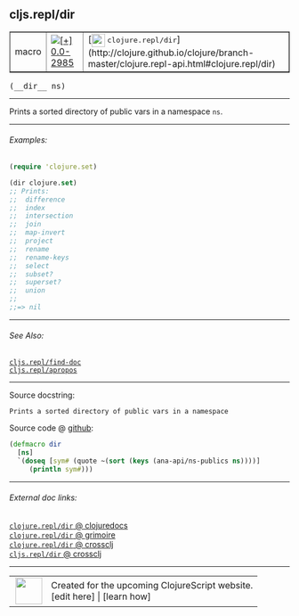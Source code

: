 ## cljs.repl/dir



 <table border="1">
<tr>
<td>macro</td>
<td><a href="https://github.com/cljsinfo/cljs-api-docs/tree/0.0-2985"><img valign="middle" alt="[+] 0.0-2985" title="Added in 0.0-2985" src="https://img.shields.io/badge/+-0.0--2985-lightgrey.svg"></a> </td>
<td>
[<img height="24px" valign="middle" src="http://i.imgur.com/1GjPKvB.png"> <samp>clojure.repl/dir</samp>](http://clojure.github.io/clojure/branch-master/clojure.repl-api.html#clojure.repl/dir)
</td>
</tr>
</table>


 <samp>
(__dir__ ns)<br>
</samp>

---

Prints a sorted directory of public vars in a namespace `ns`.



---

###### Examples:

```clj
(require 'clojure.set)

(dir clojure.set)
;; Prints:
;;  difference
;;  index
;;  intersection
;;  join
;;  map-invert
;;  project
;;  rename
;;  rename-keys
;;  select
;;  subset?
;;  superset?
;;  union
;;
;;=> nil
```



---

###### See Also:

[`cljs.repl/find-doc`](../cljs.repl/find-doc.md)<br>
[`cljs.repl/apropos`](../cljs.repl/apropos.md)<br>

---


Source docstring:

```
Prints a sorted directory of public vars in a namespace
```


Source code @ [github](https://github.com/clojure/clojurescript/blob/r3058/src/clj/cljs/repl.clj#L1072-L1076):

```clj
(defmacro dir
  [ns]
  `(doseq [sym# (quote ~(sort (keys (ana-api/ns-publics ns))))]
     (println sym#)))
```

<!--
Repo - tag - source tree - lines:

 <pre>
clojurescript @ r3058
└── src
    └── clj
        └── cljs
            └── <ins>[repl.clj:1072-1076](https://github.com/clojure/clojurescript/blob/r3058/src/clj/cljs/repl.clj#L1072-L1076)</ins>
</pre>

-->

---



###### External doc links:

[`clojure.repl/dir` @ clojuredocs](http://clojuredocs.org/clojure.repl/dir)<br>
[`clojure.repl/dir` @ grimoire](http://conj.io/store/v1/org.clojure/clojure/1.7.0-beta3/clj/clojure.repl/dir/)<br>
[`clojure.repl/dir` @ crossclj](http://crossclj.info/fun/clojure.repl/dir.html)<br>
[`cljs.repl/dir` @ crossclj](http://crossclj.info/fun/cljs.repl/dir.html)<br>

---

 <table>
<tr><td>
<img valign="middle" align="right" width="48px" src="http://i.imgur.com/Hi20huC.png">
</td><td>
Created for the upcoming ClojureScript website.<br>
[edit here] | [learn how]
</td></tr></table>

[edit here]:https://github.com/cljsinfo/cljs-api-docs/blob/master/cljsdoc/cljs.repl/dir.cljsdoc
[learn how]:https://github.com/cljsinfo/cljs-api-docs/wiki/cljsdoc-files

<!--

This information was too distracting to show to readers, but I'll leave it
commented here since it is helpful to:

- pretty-print the data used to generate this document
- and show how to retrieve that data



The API data for this symbol:

```clj
{:description "Prints a sorted directory of public vars in a namespace `ns`.",
 :ns "cljs.repl",
 :name "dir",
 :signature ["[ns]"],
 :history [["+" "0.0-2985"]],
 :type "macro",
 :related ["cljs.repl/find-doc" "cljs.repl/apropos"],
 :full-name-encode "cljs.repl/dir",
 :source {:code "(defmacro dir\n  [ns]\n  `(doseq [sym# (quote ~(sort (keys (ana-api/ns-publics ns))))]\n     (println sym#)))",
          :title "Source code",
          :repo "clojurescript",
          :tag "r3058",
          :filename "src/clj/cljs/repl.clj",
          :lines [1072 1076]},
 :examples [{:id "9bf2b0",
             :content "```clj\n(require 'clojure.set)\n\n(dir clojure.set)\n;; Prints:\n;;  difference\n;;  index\n;;  intersection\n;;  join\n;;  map-invert\n;;  project\n;;  rename\n;;  rename-keys\n;;  select\n;;  subset?\n;;  superset?\n;;  union\n;;\n;;=> nil\n```"}],
 :full-name "cljs.repl/dir",
 :clj-symbol "clojure.repl/dir",
 :docstring "Prints a sorted directory of public vars in a namespace"}

```

Retrieve the API data for this symbol:

```clj
;; from Clojure REPL
(require '[clojure.edn :as edn])
(-> (slurp "https://raw.githubusercontent.com/cljsinfo/cljs-api-docs/catalog/cljs-api.edn")
    (edn/read-string)
    (get-in [:symbols "cljs.repl/dir"]))
```

-->
